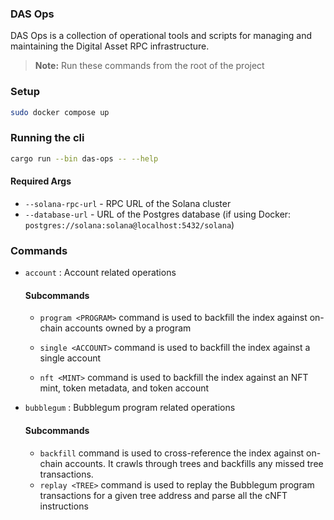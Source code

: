 ### DAS Ops

DAS Ops is a collection of operational tools and scripts for managing and maintaining the Digital Asset RPC infrastructure.

> **Note:** Run these commands from the root of the project

### Setup

```bash
sudo docker compose up
```

### Running the cli

```bash
cargo run --bin das-ops -- --help
```

#### Required Args

- `--solana-rpc-url` - RPC URL of the Solana cluster
- `--database-url` - URL of the Postgres database (if using Docker: `postgres://solana:solana@localhost:5432/solana`)

### Commands

- `account` : Account related operations

  #### Subcommands

  - `program <PROGRAM>` command is used to backfill the index against on-chain accounts owned by a program

  - `single <ACCOUNT>` command is used to backfill the index against a single account

  - `nft <MINT>` command is used to backfill the index against an NFT mint, token metadata, and token account

- `bubblegum` : Bubblegum program related operations

  #### Subcommands

  - `backfill` command is used to cross-reference the index against on-chain accounts. It crawls through trees and backfills any missed tree transactions.
  - `replay <TREE>` command is used to replay the Bubblegum program transactions for a given tree address and parse all the cNFT instructions
